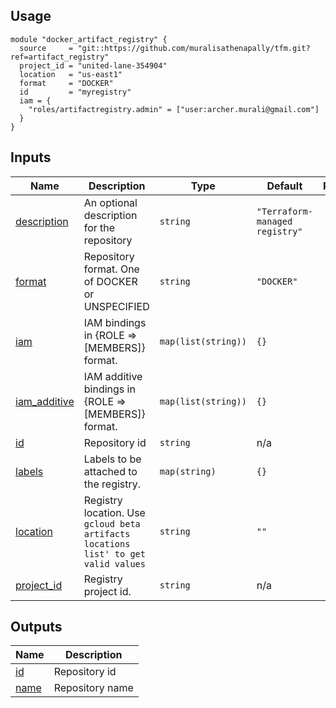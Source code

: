 ## Usage

```hcl
module "docker_artifact_registry" {
  source     = "git::https://github.com/muralisathenapally/tfm.git?ref=artifact_registry"
  project_id = "united-lane-354904"
  location   = "us-east1"
  format     = "DOCKER"
  id         = "myregistry"
  iam = {
    "roles/artifactregistry.admin" = ["user:archer.murali@gmail.com"]
  }
}
```

## Inputs

| Name | Description | Type | Default | Required |
|------|-------------|------|---------|:--------:|
| <a name="input_description"></a> [description](#input\_description) | An optional description for the repository | `string` | `"Terraform-managed registry"` | no |
| <a name="input_format"></a> [format](#input\_format) | Repository format. One of DOCKER or UNSPECIFIED | `string` | `"DOCKER"` | no |
| <a name="input_iam"></a> [iam](#input\_iam) | IAM bindings in {ROLE => [MEMBERS]} format. | `map(list(string))` | `{}` | no |
| <a name="input_iam_additive"></a> [iam\_additive](#input\_iam\_additive) | IAM additive bindings in {ROLE => [MEMBERS]} format. | `map(list(string))` | `{}` | no |
| <a name="input_id"></a> [id](#input\_id) | Repository id | `string` | n/a | yes |
| <a name="input_labels"></a> [labels](#input\_labels) | Labels to be attached to the registry. | `map(string)` | `{}` | no |
| <a name="input_location"></a> [location](#input\_location) | Registry location. Use `gcloud beta artifacts locations list' to get valid values` | `string` | `""` | no |
| <a name="input_project_id"></a> [project\_id](#input\_project\_id) | Registry project id. | `string` | n/a | yes |



## Outputs

| Name | Description |
|------|-------------|
| <a name="output_id"></a> [id](#output\_id) | Repository id |
| <a name="output_name"></a> [name](#output\_name) | Repository name |